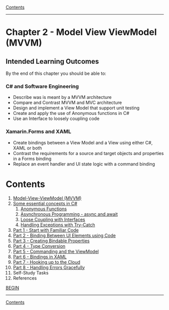 [Contents](/docs/README.md)

----

# Chapter 2 - Model View ViewModel (MVVM)

## Intended Learning Outcomes
By the end of this chapter you should be able to:

### C# and Software Engineering
- Describe was is meant by a MVVM architecture
- Compare and Contrast MVVM and MVC architecture
- Design and implement a View Model that support unit testing 
- Create and apply the use of Anonymous functions in C#
- Use an Interface to loosely coupling code

### Xamarin.Forms and XAML
- Create bindings between a View Model and a View using either C#, XAML or both
- Contrast the requirements for a source and target objects and properties in a Forms binding
- Replace an event handler and UI state logic with a command binding

# Contents
1. [Model-View-ViewModel (MVVM)](Introduction.md)
1. [Some essential concepts in C#](essential-c-sharp.md)
   1. [Anonymous Functions](anonymous-functions.md)
   1. [Asynchronous Programming - async and await](async-programming.md)
   1. [Loose Coupling with Interfaces](loose-coupling.md)
   1. [Handling Exceptions with Try-Catch](try-catch.md)
1. [Part 1 - Start with Familiar Code](mvvm-1.md)
1. [Part 2 - Binding Between UI Elements using Code](mvvm-2.md)
1. [Part 3 - Creating Bindable Properties](mvvm-3.md)
1. [Part 4 - Type Conversion](mvvm-4.md)
1. [Part 5 - Commanding and the ViewModel](mvvm-5.md)
1. [Part 6 - Bindings in XAML](mvvm-6.md)
1. [Part 7 - Hooking up to the Cloud](mvvm-7.md)
1. [Part 8 - Handling Errors Gracefully](mvvm-8.md)
1. Self-Study Tasks
1. References

[BEGIN](Introduction.md)

----

[Contents](/docs/README.md)
